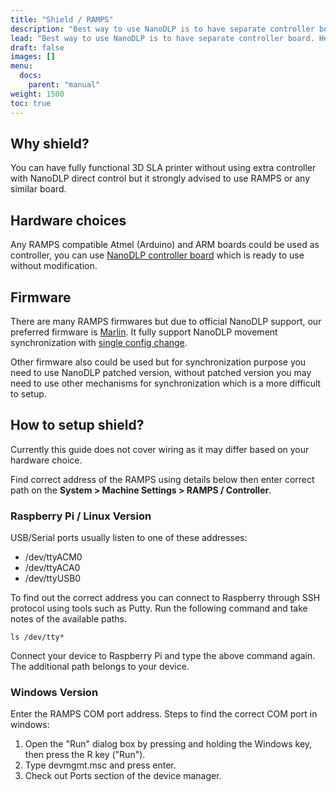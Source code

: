 ```yaml
---
title: "Shield / RAMPS"
description: "Best way to use NanoDLP is to have separate controller board. Here you could find more details on available options and best practices."
lead: "Best way to use NanoDLP is to have separate controller board. Here you could find more details on available options and best practices."
draft: false
images: []
menu:
  docs:
    parent: "manual"
weight: 1500
toc: true
---
```


## Why shield?

You can have fully functional 3D SLA printer without using extra controller with NanoDLP direct control but it strongly advised to use RAMPS or any similar board.

## Hardware choices

Any RAMPS compatible Atmel (Arduino) and ARM boards could be used as controller, you can use [NanoDLP controller board](https://www.nanodlp.com/nanodlp-controller-board/) which is ready to use without modification.

## Firmware

There are many RAMPS firmwares but due to official NanoDLP support, our preferred firmware is [Marlin](https://marlinfw.org/). It fully support NanoDLP movement synchronization with [single config change](https://github.com/MarlinFirmware/Marlin/blob/2.0.x/Marlin/Configuration_adv.h#L3437). 

Other firmware also could be used but for synchronization purpose you need to use NanoDLP patched version, without patched version you may need to use other mechanisms for synchronization which is a more difficult to setup.

## How to setup shield?

Currently this guide does not cover wiring as it may differ based on your hardware choice. 

Find correct address of the RAMPS using details below then enter correct path on the **System > Machine Settings > RAMPS / Controller**.

### Raspberry Pi / Linux Version

USB/Serial ports usually listen to one of these addresses:

* /dev/ttyACM0
* /dev/ttyACA0
* /dev/ttyUSB0

To find out the correct address you can connect to Raspberry through SSH protocol using tools such as Putty. Run the following command and take notes of the available paths.

```ls /dev/tty*```

Connect your device to Raspberry Pi and type the above command again. The additional path belongs to your device.


### Windows Version

Enter the RAMPS COM port address.
Steps to find the correct COM port in windows:

1. Open the "Run" dialog box by pressing and holding the Windows key, then press the R key ("Run").
2. Type devmgmt.msc and press enter.
3. Check out Ports section of the device manager.
